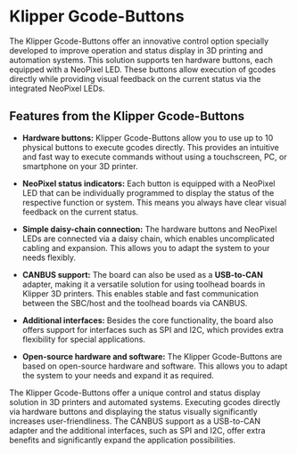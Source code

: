 # Klipper Gcode-Buttons

The Klipper Gcode-Buttons offer an innovative control option specially developed to improve operation and status display
in 3D printing and automation systems. This solution supports ten hardware buttons, each equipped with a NeoPixel LED.
These buttons allow execution of gcodes directly while providing visual feedback on the current status via the
integrated NeoPixel LEDs.

## Features from the Klipper Gcode-Buttons

- **Hardware buttons:** Klipper Gcode-Buttons allow you to use up to 10 physical buttons to execute gcodes directly.
This provides an intuitive and fast way to execute commands without using a touchscreen, PC, or smartphone on your 3D
printer.

- **NeoPixel status indicators:** Each button is equipped with a NeoPixel LED that can be individually programmed to
display the status of the respective function or system. This means you always have clear visual feedback on the current
status.

- **Simple daisy-chain connection:** The hardware buttons and NeoPixel LEDs are connected via a daisy chain, which
enables uncomplicated cabling and expansion. This allows you to adapt the system to your needs flexibly.

- **CANBUS support:** The board can also be used as a **USB-to-CAN** adapter, making it a versatile solution for using
toolhead boards in Klipper 3D printers. This enables stable and fast communication between the SBC/host and the toolhead
boards via CANBUS.

- **Additional interfaces:** Besides the core functionality, the board also offers support for interfaces such as SPI
and I2C, which provides extra flexibility for special applications.

- **Open-source hardware and software:** The Klipper Gcode-Buttons are based on open-source hardware and software. This
allows you to adapt the system to your needs and expand it as required.

The Klipper Gcode-Buttons offer a unique control and status display solution in 3D printers and automated systems.
Executing gcodes directly via hardware buttons and displaying the status visually significantly increases
user-friendliness. The CANBUS support as a USB-to-CAN adapter and the additional interfaces, such as SPI and I2C, offer
extra benefits and significantly expand the application possibilities.
